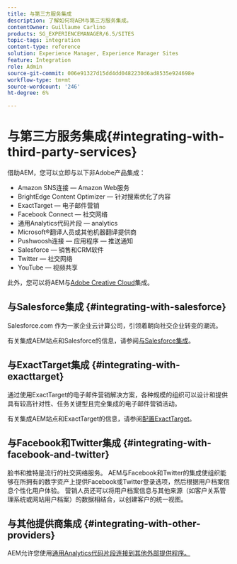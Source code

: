 ```yaml
---
title: 与第三方服务集成
description: 了解如何将AEM与第三方服务集成。
contentOwner: Guillaume Carlino
products: SG_EXPERIENCEMANAGER/6.5/SITES
topic-tags: integration
content-type: reference
solution: Experience Manager, Experience Manager Sites
feature: Integration
role: Admin
source-git-commit: 006e91327d15dd4dd0482230d6ad8535e924698e
workflow-type: tm+mt
source-wordcount: '246'
ht-degree: 6%

---
```


# 与第三方服务集成{#integrating-with-third-party-services}

借助AEM，您可以立即与以下非Adobe产品集成：

* Amazon SNS连接 — Amazon Web服务
* BrightEdge Content Optimizer — 针对搜索优化了内容
* ExactTarget — 电子邮件营销
* Facebook Connect — 社交网络
* 通用Analytics代码片段 — analytics
* Microsoft®翻译人员或其他机器翻译提供商
* Pushwoosh连接 — 应用程序 — 推送通知
* Salesforce — 销售和CRM软件
* Twitter — 社交网络
* YouTube — 视频共享

此外，您可以将AEM与[Adobe Creative Cloud](/help/assets/aem-cc-integration-best-practices.md)集成。

## 与Salesforce集成 {#integrating-with-salesforce}

Salesforce.com 作为一家企业云计算公司，引领着朝向社交企业转变的潮流。

有关集成AEM站点和Salesforce的信息，请参阅[与Salesforce集成](/help/sites-administering/salesforce.md)。


## 与ExactTarget集成 {#integrating-with-exacttarget}

通过使用ExactTarget的电子邮件营销解决方案，各种规模的组织可以设计和提供具有较高针对性、任务关键型且完全集成的电子邮件营销活动。

有关集成AEM站点和ExactTarget的信息，请参阅[配置ExactTarget](/help/sites-administering/exacttarget.md)。

## 与Facebook和Twitter集成 {#integrating-with-facebook-and-twitter}

脸书和推特是流行的社交网络服务。 AEM与Facebook和Twitter的集成使组织能够在所拥有的数字资产上提供Facebook或Twitter登录选项，然后根据用户档案信息个性化用户体验。 营销人员还可以将用户档案信息与其他来源（如客户关系管理系统或网站用户档案）的数据相结合，以创建客户的统一视图。

## 与其他提供商集成 {#integrating-with-other-providers}

AEM允许您使用[通用Analytics代码片段连接到其他外部提供程序。](/help/sites-administering/external-providers.md)
